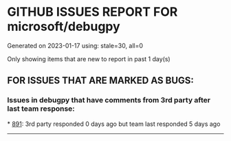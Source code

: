 
# GITHUB ISSUES REPORT FOR microsoft/debugpy


Generated on 2023-01-17 using: stale=30, all=0


Only showing items that are new to report in past 1 day(s)


## FOR ISSUES THAT ARE MARKED AS BUGS:


### Issues in debugpy that have comments from 3rd party after last team response:


\* [891](https://github.com/microsoft/debugpy/issues/891 "Error: Server[1] disconnected unexpectedly when typing anything in the Python debug console while debugging"): 3rd party responded 0 days ago but team last responded 5 days ago

---
